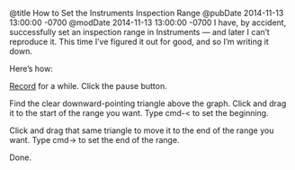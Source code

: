 @title How to Set the Instruments Inspection Range
@pubDate 2014-11-13 13:00:00 -0700
@modDate 2014-11-13 13:00:00 -0700
I have, by accident, successfully set an inspection range in Instruments — and later I can’t reproduce it. This time I’ve figured it out for good, and so I’m writing it down.

Here’s how:

<a href="https://twitter.com/brentsimmons/status/532968932005519360">Record</a> for a while. Click the pause button.

Find the clear downward-pointing triangle above the graph. Click and drag it to the start of the range you want. Type cmd-< to set the beginning.

Click and drag that same triangle to move it to the end of the range you want. Type cmd-> to set the end of the range.

Done.
